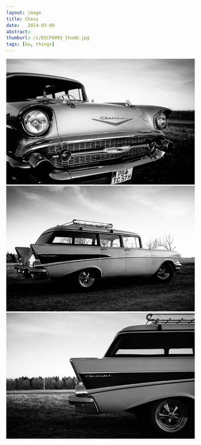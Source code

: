 ```yaml
---
layout: image
title: Chevy
date:   2014-03-09
abstract: 
thumburl: /i/DSCF0093_thumb.jpg
tags: [bw, things]
---
```

![](/i/DSCF0093.jpg)
![](/i/DSCF0098.jpg)
![](/i/DSCF0089.jpg)

